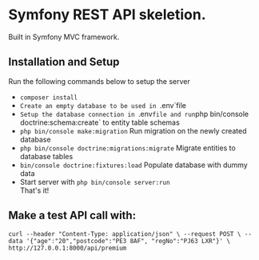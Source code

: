 # Symfony REST API skeletion. 
<p>Built in Symfony MVC framework.</p>

## Installation and Setup
Run the following commands below to setup the server
- `composer install`
- `Create an empty database to be used in `.env`file
- `Setup the database connection in `.env` file and run `php bin/console doctrine:schema:create` to entity table schemas
- `php bin/console make:migration` Run migration on the newly created database
- `php bin/console doctrine:migrations:migrate` Migrate entities to database tables
- `bin/console doctrine:fixtures:load` Populate database with dummy data
- Start server with `php bin/console server:run`
<br/>That's it!

## Make a test API call with:
`curl --header "Content-Type: application/json" \
--request POST \
--data '{"age":"20","postcode":"PE3 8AF", "regNo":"PJ63 LXR"}' \
http://127.0.0.1:8000/api/premium
`

